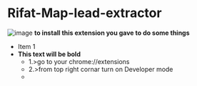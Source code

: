 # Rifat-Map-lead-extractor
![image](https://user-images.githubusercontent.com/54050481/113316646-6957b100-9330-11eb-98cd-00f52c65cfc0.png)
**to install this extension you gave to do some things**

* Item 1
* **This text will be bold**
  * 1.>go to your chrome://extensions
  * 2.>from top right cornar turn on Developer mode 
  * 
